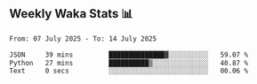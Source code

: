 ## Weekly Waka Stats 📊
<!--START_SECTION:waka-->

```txt
From: 07 July 2025 - To: 14 July 2025

JSON     39 mins         ██████████████▓░░░░░░░░░░   59.07 %
Python   27 mins         ██████████▒░░░░░░░░░░░░░░   40.87 %
Text     0 secs          ░░░░░░░░░░░░░░░░░░░░░░░░░   00.06 %
```

<!--END_SECTION:waka-->

<!--

Here are some ideas to get you started:

- 🔭 I’m currently working on (way to add branches committed on)
- 🌱 I’m currently learning Web Frameworks and Machine Learning! (Lisp, JS (react & angular), Python, and __)
- 💬 Ask me about ...
- 📫 How to reach me: 
- 😄 Pronouns: He/Him/His
- ⚡ Fun fact: ...

that-recsys-lab
-->
